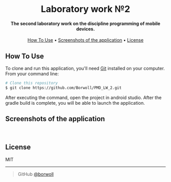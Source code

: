 <h1 align="center">
  <br>
  <br>
  Laboratory work №2
  <br>
</h1>

<h4 align="center">The second laboratory work on the discipline programming of mobile devices.</h4>

<p align="center">
  <a href="#how-to-use">How To Use</a> •
  <a href="#screenshots">Screenshots of the application</a> •
  <a href="#license">License</a>
</p>

## How To Use

To clone and run this application, you'll need [Git](https://git-scm.com) installed on your computer. From your command line:

```bash
# Clone this repository
$ git clone https://github.com/Borwoll/PMD_LW_2.git
```

After executing the command, open the project in android studio. After the gradle build is complete, you will be able to launch the application.

## Screenshots of the application
<p align="center">
  <img src="">
  <img src="">
  <img src="">
</p>

## License
MIT

---

> GitHub [@borwoll](https://github.com/borwoll)